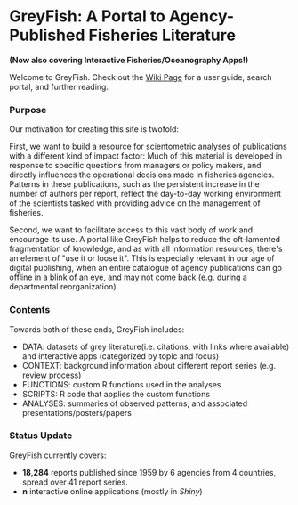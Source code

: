 # GreyFish: A Portal to Agency-Published Fisheries Literature 
**(Now also covering Interactive Fisheries/Oceanography Apps!)**

Welcome to GreyFish. Check out the [Wiki Page](https://github.com/SOLV-Code/GreyFish/wiki) for a user guide,
search portal, and further reading.

### Purpose

Our motivation for creating this site is twofold:

First, we want to build a resource for scientometric analyses of publications 
with a different kind of impact factor: Much of this material is developed 
in response to specific questions from managers or policy makers, and 
directly influences the operational decisions made in fisheries agencies. 
Patterns in these publications, such as the persistent increase in the 
number of authors per report, reflect the day-to-day working environment 
of the scientists tasked with providing advice on the management of fisheries.

Second, we want to facilitate access to this vast body of work and encourage 
its use. A portal like GreyFish helps to reduce the oft-lamented fragmentation
 of knowledge, and as with all information resources, there's an element
 of "use it or loose it". This is especially relevant in our age of 
 digital publishing, when an entire catalogue of agency publications 
 can go offline in a blink of an eye, and may not come back 
 (e.g. during a departmental reorganization)

### Contents
Towards both of these ends, GreyFish includes:

* DATA: datasets of grey literature(i.e. citations, with links where available) and interactive apps (categorized by topic and focus)
* CONTEXT: background information about different report series (e.g. review process)
* FUNCTIONS: custom R functions used in the analyses 
* SCRIPTS:  R code that applies the custom functions
* ANALYSES: summaries of observed patterns, and associated presentations/posters/papers

### Status Update 

GreyFish currently covers:

* **18,284** reports published since 1959 by 6 agencies from 4 countries,
 spread over 41 report series.
*  **n** interactive online applications (mostly in *Shiny*)

